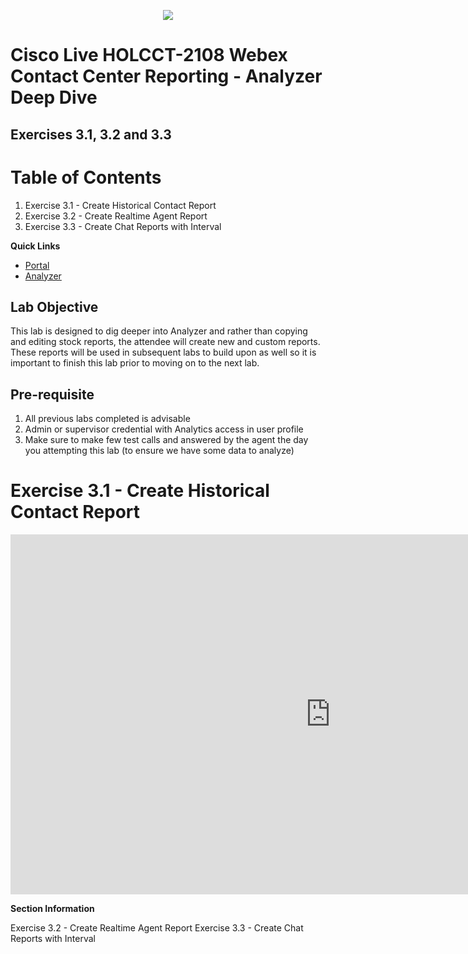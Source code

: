<p align="center">
  <img src="https://ayankovs-ccp-s3.s3.eu-west-3.amazonaws.com/CiscoLiveLogo.jpg">
</p>

# Cisco Live HOLCCT-2108 Webex Contact Center Reporting - Analyzer Deep Dive <br>
## Exercises 3.1, 3.2 and 3.3

# Table of Contents
1. Exercise 3.1 - Create Historical Contact Report
2. Exercise 3.2 - Create Realtime Agent Report
3. Exercise 3.3 - Create Chat Reports with Interval

**Quick Links**

* <a href="https://portal.wxcc-us1.cisco.com/portal" target="_blank">Portal</a>
* <a href="https://analyzer.wxcc-us1.cisco.com/analyzer/home" target="_blank">Analyzer</a>

## Lab Objective

This lab is designed to dig deeper into Analyzer and rather than copying and editing stock reports, the attendee will create new and custom reports.  These reports will be used in subsequent labs to build upon as well so it is important to finish this lab prior to moving on to the next lab.

## Pre-requisite

1. All previous labs completed is advisable
2. Admin or supervisor credential with Analytics access in user profile
3. Make sure to make few test calls and answered by the agent the day you attempting this lab (to ensure we have some data to analyze)


# Exercise 3.1 - Create Historical Contact Report  
<iframe width="1024" height="576" src="https://youtube.com/embed/n4qAwwhuTmg?rel=0" title="Exercise 2.1 Execute Stock Reports" frameborder="0" allow="accelerometer; autoplay; clipboard-write; encrypted-media; gyroscope; picture-in-picture" allowfullscreen></iframe>

**Section Information**

Exercise 3.2 - Create Realtime Agent Report
Exercise 3.3 - Create Chat Reports with Interval

